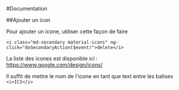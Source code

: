 #Documentation

##Ajouter un icon 

Pour ajouter un icone, utiliser cette façon de faire

```
<i class="md-secondary material-icons" ng-click="doSecondaryAction($event)">delete</i>
```

La liste des icones est disponible ici : 
<https://www.google.com/design/icons/>

Il suffit de mettre le nom de l'icone en tant que text entre les balises `<i>ICI</i>`